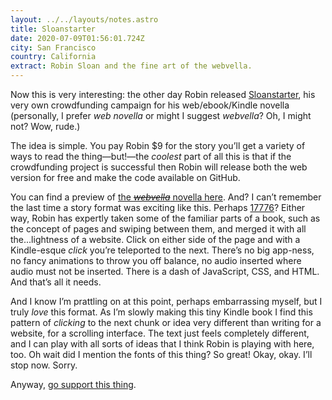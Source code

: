 ```yaml
---
layout: ../../layouts/notes.astro
title: Sloanstarter
date: 2020-07-09T01:56:01.724Z
city: San Francisco
country: California
extract: Robin Sloan and the fine art of the webvella.
---
```


Now this is very interesting: the other day Robin released [Sloanstarter](https://www.robinsloan.com/sloanstarter/), his very own crowdfunding campaign for his web/ebook/Kindle novella (personally, I prefer _web novella_ or might I suggest _webvella_? Oh, I might not? Wow, rude.)

The idea is simple. You pay Robin $9 for the story you’ll get a variety of ways to read the thing—but!—the _coolest_ part of all this is that if the crowdfunding project is successful then Robin will release both the web version for free and make the code available on GitHub.

You can find a preview of [the ~~_webvella_~~ novella here](https://www.robinsloan.com/sloanstarter/preview/). And? I can’t remember the last time a story format was exciting like this. Perhaps [17776](https://www.sbnation.com/a/17776-football)? Either way, Robin has expertly taken some of the familiar parts of a book, such as the concept of pages and swiping between them, and merged it with all the...lightness of a website. Click on either side of the page and with a Kindle-esque _click_ you’re teleported to the next. There’s no big app-ness, no fancy animations to throw you off balance, no audio inserted where audio must not be inserted. There is a dash of JavaScript, CSS, and HTML. And that’s all it needs.

And I know I’m prattling on at this point, perhaps embarrassing myself, but I truly _love_ this format. As I’m slowly making this tiny Kindle book I find this pattern of _clicking_ to the next chunk or idea very different than writing for a website, for a scrolling interface. The text just feels completely different, and I can play with all sorts of ideas that I think Robin is playing with here, too. Oh wait did I mention the fonts of this thing? So great! Okay, okay. I’ll stop now. Sorry.

Anyway, [go support this thing](https://www.robinsloan.com/sloanstarter/).
